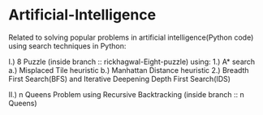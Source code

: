 # Artificial-Intelligence
Related to solving popular problems in artificial intelligence(Python code) using search techniques in Python:

I.) 8 Puzzle (inside branch :: rickhagwal-Eight-puzzle) using:
    1.) A* search 
      a.) Misplaced Tile heuristic 
      b.) Manhattan Distance heuristic
    2.) Breadth First Search(BFS) and Iterative Deepening Depth First Search(IDS)
    
II.) n Queens Problem using Recursive Backtracking (inside branch :: n Queens) 

